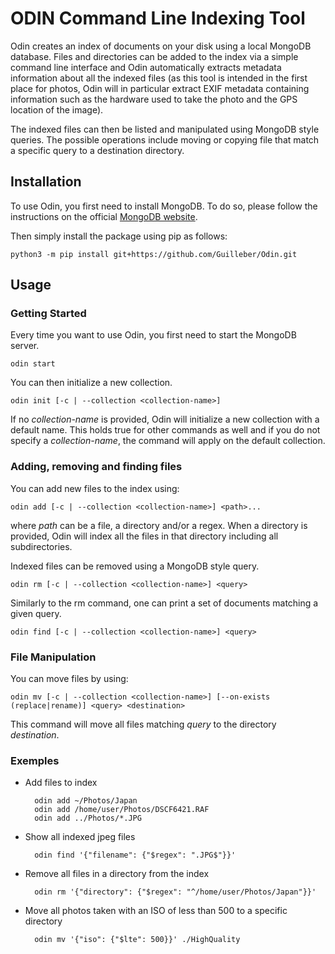 # ODIN Command Line Indexing Tool

Odin creates an index of documents on your disk using a local MongoDB database.
Files and directories can be added to the index via a simple command line interface and
Odin automatically extracts metadata information about all the indexed files
(as this tool is intended in the first place for photos, Odin will in particular
extract EXIF metadata containing information such as the hardware used to take the photo
and the GPS location of the image).

The indexed files can then be listed and manipulated using MongoDB style queries.
The possible operations include moving or copying file that match a specific query
to a destination directory.

## Installation

To use Odin, you first need to install MongoDB. To do so, please follow the instructions on the official [MongoDB website](https://www.mongodb.com/docs/manual/installation/).

Then simply install the package using pip as follows:

    python3 -m pip install git+https://github.com/Guilleber/Odin.git

## Usage

### Getting Started

Every time you want to use Odin, you first need to start the MongoDB server.

    odin start

You can then initialize a new collection.

    odin init [-c | --collection <collection-name>]

If no *collection-name* is provided, Odin will initialize a new collection with a default name.
This holds true for other commands as well and if you do not specify a *collection-name*,
the command will apply on the default collection.

### Adding, removing and finding files

You can add new files to the index using:

    odin add [-c | --collection <collection-name>] <path>...

where *path* can be a file, a directory and/or a regex. When a directory is provided,
Odin will index all the files in that directory including all subdirectories.

Indexed files can be removed using a MongoDB style query.

    odin rm [-c | --collection <collection-name>] <query>

Similarly to the rm command, one can print a set of documents matching a given query.

    odin find [-c | --collection <collection-name>] <query>

### File Manipulation

You can move files by using:

    odin mv [-c | --collection <collection-name>] [--on-exists (replace|rename)] <query> <destination>

This command will move all files matching *query* to the directory *destination*.

### Exemples

* Add files to index

        odin add ~/Photos/Japan
        odin add /home/user/Photos/DSCF6421.RAF
        odin add ../Photos/*.JPG

* Show all indexed jpeg files

        odin find '{"filename": {"$regex": ".JPG$"}}'

* Remove all files in a directory from the index

        odin rm '{"directory": {"$regex": "^/home/user/Photos/Japan"}}'

* Move all photos taken with an ISO of less than 500 to a specific directory

        odin mv '{"iso": {"$lte": 500}}' ./HighQuality
